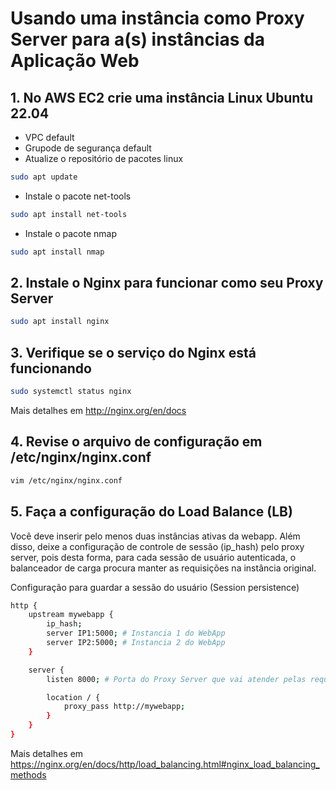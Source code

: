 # Usando uma instância como Proxy Server para a(s) instâncias da Aplicação Web

## 1. No AWS EC2 crie uma instância Linux Ubuntu 22.04

- VPC default
- Grupode de segurança default
- Atualize o repositório de pacotes linux
```bash
sudo apt update
```
- Instale o pacote net-tools
```bash
sudo apt install net-tools
```
- Instale o pacote nmap
```bash
sudo apt install nmap
```

## 2. Instale o Nginx para funcionar como seu Proxy Server

```bash
sudo apt install nginx
```

## 3. Verifique se o serviço do Nginx está funcionando

```bash
sudo systemctl status nginx
```

Mais detalhes em http://nginx.org/en/docs

## 4. Revise o arquivo de configuração em /etc/nginx/nginx.conf

```bash
vim /etc/nginx/nginx.conf
```

## 5. Faça a configuração do Load Balance (LB) 

Você deve inserir pelo menos duas instâncias ativas da webapp. Além disso, deixe a configuração de controle de sessão (ip_hash) pelo proxy server, pois desta forma, para cada sessão de usuário autenticada, o balanceador de carga procura manter as requisições na instância original.

Configuração para guardar a sessão do usuário (Session persistence)

```bash
http {
    upstream mywebapp {
    	ip_hash;
        server IP1:5000; # Instancia 1 do WebApp 
        server IP2:5000; # Instancia 2 do WebApp
    }

    server {
        listen 8000; # Porta do Proxy Server que vai atender pelas requiscicoes das instancias do Web APP

        location / {
            proxy_pass http://mywebapp;
        }
    }
}
```

Mais detalhes em https://nginx.org/en/docs/http/load_balancing.html#nginx_load_balancing_methods
